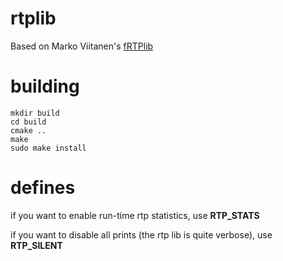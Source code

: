 # rtplib

Based on Marko Viitanen's [fRTPlib](https://github.com/fador/fRTPlib)

# building

```
mkdir build
cd build
cmake ..
make
sudo make install
```

# defines

if you want to enable run-time rtp statistics, use __RTP_STATS__

if you want to disable all prints (the rtp lib is quite verbose), use __RTP_SILENT__
